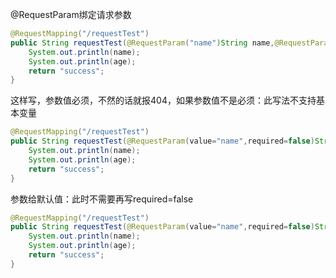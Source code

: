 @RequestParam绑定请求参数

```java
@RequestMapping("/requestTest")
public String requestTest(@RequestParam("name")String name,@RequestParam("age")int age) {
    System.out.println(name);
    System.out.println(age);
    return "success";
}
```

这样写，参数值必须，不然的话就报404，如果参数值不是必须：此写法不支持基本变量
```java
@RequestMapping("/requestTest")
public String requestTest(@RequestParam(value="name",required=false)String name,@RequestParam(value="age",required=false)Integer age) {
    System.out.println(name);
    System.out.println(age);
    return "success";
}
```

参数给默认值：此时不需要再写required=false
```java
@RequestMapping("/requestTest")
public String requestTest(@RequestParam(value="name",required=false)String name,@RequestParam(value="age",defaultValue="20")int age) {
    System.out.println(name);
    System.out.println(age);
    return "success";
}
```

